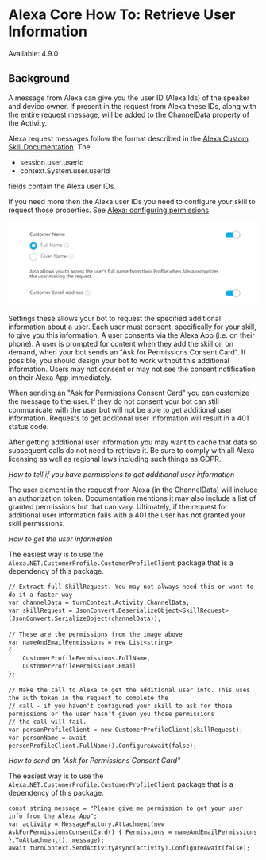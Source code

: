 ﻿# Alexa Core How To: Retrieve User Information

Available: 4.9.0

## Background
A message from Alexa can give you the user ID (Alexa Ids) of the speaker and device owner. If present in the request from Alexa these IDs, along with the entire request message, will be added to the ChannelData property of the Activity.

Alexa request messages follow the format described in the [Alexa Custom Skill Documentation](https://developer.amazon.com/en-US/docs/alexa/custom-skills/request-and-response-json-reference.html#request-body-syntax). The 

* session.user.userId
* context.System.user.userId

fields contain the Alexa user IDs.

If you need more then the Alexa user IDs you need to configure your skill to request those properties. See [Alexa: configuring permissions](https://developer.amazon.com/en-US/docs/alexa/custom-skills/configure-permissions-for-customer-information-in-your-skill.html).

![User Information](/libraries/Bot.Builder.Community.Adapters.Alexa.Core/Documentation/media/user-information.png?raw=true)

Settings these allows your bot to request the specified additional information about a user. Each user must consent, specifically for your skill, to give you this information. A user consents via the Alexa App (i.e. on their phone). 
A user is prompted for content when they add the skill or, on demand, when your bot sends an "Ask for Permissions Consent Card". If possible, you should design your bot to work without this additional information.
Users may not consent or may not see the consent notification on their Alexa App immediately.

When sending an "Ask for Permissions Consent Card" you can customize the message to the user. If they do not consent your bot can still communicate with the user but will not be able to get additional user information. Requests to get additonal user information will result in a 401 status code.

After getting additional user information you may want to cache that data so subsequent calls do not need to retrieve it. Be sure to comply with all Alexa licensing as well as regional laws including such things as GDPR.


_How to tell if you have permissions to get additional user information_

The user element in the request from Alexa (in the ChannelData) will include an authorization token. Documentation mentions it may also include a list of granted permissions but that can vary.
Ultimately, if the request for additional user information fails with a 401 the user has not granted your skill permissions.

_How to get the user information_

The easiest way is to use the `Alexa.NET.CustomerProfile.CustomerProfileClient` package that is a dependency of this package.

```
// Extract full SkillRequest. You may not always need this or want to do it a faster way
var channelData = turnContext.Activity.ChannelData;
var skillRequest = JsonConvert.DeserializeObject<SkillRequest>(JsonConvert.SerializeObject(channelData));

// These are the permissions from the image above
var nameAndEmailPermissions = new List<string>
{
    CustomerProfilePermissions.FullName,
    CustomerProfilePermissions.Email
};

// Make the call to Alexa to get the additional user info. This uses the auth token in the request to complete the 
// call - if you haven't configured your skill to ask for those permissions or the user hasn't given you those permissions
// the call will fail.
var personProfileClient = new CustomerProfileClient(skillRequest);
var personName = await personProfileClient.FullName().ConfigureAwait(false);
```

_How to send an "Ask for Permissions Consent Card"_

The easiest way is to use the `Alexa.NET.CustomerProfile.CustomerProfileClient` package that is a dependency of this package.

```
const string message = "Please give me permission to get your user info from the Alexa App";
var activity = MessageFactory.Attachment(new AskForPermissionsConsentCard() { Permissions = nameAndEmailPermissions }.ToAttachment(), message);
await turnContext.SendActivityAsync(activity).ConfigureAwait(false);
```

